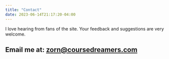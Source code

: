 ```yaml
---
title: "Contact"
date: 2023-06-14T21:17:20-04:00
---
```


I love hearing from fans of the site. Your feedback and suggestions are very welcome.

## Email me at: <zorn@coursedreamers.com>
